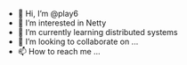 - 👋 Hi, I’m @play6
- 👀 I’m interested in Netty
- 🌱 I’m currently learning distributed systems
- 💞️ I’m looking to collaborate on ...
- 📫 How to reach me ...

<!---
play6/play6 is a ✨ special ✨ repository because its `README.md` (this file) appears on your GitHub profile.
You can click the Preview link to take a look at your changes.
--->
